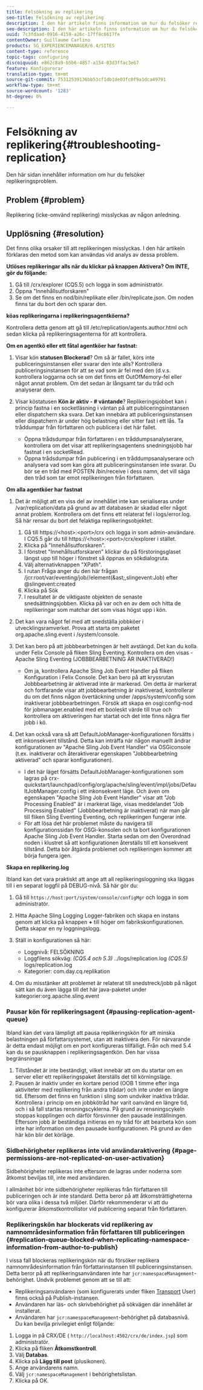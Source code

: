 ```yaml
---
title: Felsökning av replikering
seo-title: Felsökning av replikering
description: I den här artikeln finns information om hur du felsöker replikeringsproblem.
seo-description: I den här artikeln finns information om hur du felsöker replikeringsproblem.
uuid: 7c3fdaad-0916-4159-a26c-17ff8c6617fe
contentOwner: Guillaume Carlino
products: SG_EXPERIENCEMANAGER/6.4/SITES
content-type: reference
topic-tags: configuring
discoiquuid: e862c8a9-b5b6-4857-a154-03d3ffac3e67
feature: Konfigurerar
translation-type: tm+mt
source-git-commit: 75312539136bb53cf1db1de03fc0f9a1dca49791
workflow-type: tm+mt
source-wordcount: '1283'
ht-degree: 0%

---
```



# Felsökning av replikering{#troubleshooting-replication}

Den här sidan innehåller information om hur du felsöker replikeringsproblem.

## Problem {#problem}

Replikering (icke-omvänd replikering) misslyckas av någon anledning.

## Upplösning {#resolution}

Det finns olika orsaker till att replikeringen misslyckas. I den här artikeln förklaras den metod som kan användas vid analys av dessa problem.

**Utlöses replikeringar alls när du klickar på knappen Aktivera? Om INTE, gör du följande:**

1. Gå till /crx/explorer (CQ5.5) och logga in som administratör.
1. Öppna &quot;Innehållsutforskaren&quot;
1. Se om det finns en nod/bin/replikate eller /bin/replicate.json. Om noden finns tar du bort den och sparar den.

**köas replikeringarna i replikeringsagentköerna?**

Kontrollera detta genom att gå till /etc/replication/agents.author.html och sedan klicka på replikeringsagenterna för att kontrollera.

**Om en agentkö eller ett fåtal agentköer har fastnat:**

1. Visar kön **statusen Blockerad**? Om så är fallet, körs inte publiceringsinstansen eller svarar den inte alls? Kontrollera publiceringsinstansen för att se vad som är fel med den (d.v.s. kontrollera loggarna och se om det finns ett OutOfMemory-fel eller något annat problem. Om det sedan är långsamt tar du tråd och analyserar dem.
1. Visar köstatusen **Kön är aktiv - # väntande**? Replikeringsjobbet kan i princip fastna i en socketläsning i väntan på att publiceringsinstansen eller dispatchern ska svara. Det kan innebära att publiceringsinstansen eller dispatchern är under hög belastning eller sitter fast i ett lås. Ta tråddumpar från författaren och publicera i det här fallet.

   * Öppna trådsdumpar från författaren i en tråddumpsanalyserare, kontrollera om det visar att replikeringsagentens snedningsjobb har fastnat i en socketRead.
   * Öppna trådsdumpar från publicering i en tråddumpsanalyserare och analysera vad som kan göra att publiceringsinstansen inte svarar. Du bör se en tråd med POSTEN /bin/receive i dess namn, det vill säga den tråd som tar emot replikeringen från författaren.

**Om alla agentköer har fastnat**

1. Det är möjligt att en viss del av innehållet inte kan serialiseras under /var/replication/data på grund av att databasen är skadad eller något annat problem. Kontrollera om det finns ett relaterat fel i logs/error.log. Så här rensar du bort det felaktiga replikeringsobjektet:

   1. Gå till https://&lt;host>:&lt;port>/crx och logga in som admin-användare. I CQ5.5 går du till https://&lt;host>:&lt;port>/crx/explorer i stället.
   1. Klicka på &quot;Innehållsutforskaren&quot;.
   1. I fönstret &quot;Innehållsutforskaren&quot; klickar du på förstoringsglaset längst upp till höger i fönstret så öppnas en sökdialogruta.
   1. Välj alternativknappen &quot;XPath&quot;.
   1. I rutan Fråga anger du den här frågan /jcr:root/var/eventing/job//element(&amp;ast;,slingevent:Job) efter @slingevent:created
   1. Klicka på Sök
   1. I resultatet är de viktigaste objekten de senaste snedsättningsjobben. Klicka på var och en av dem och hitta de replikeringar som matchar det som visas högst upp i kön.

1. Det kan vara något fel med att snedställa jobbköer i utvecklingsramverket. Prova att starta om paketet org.apache.sling.event i /system/console.
1. Det kan bero på att jobbbearbetningen är helt avstängd. Det kan du kolla under Felix Console på fliken Sling Eventing. Kontrollera om den visas - Apache Sling Eventing (JOBBBEARBETNING ÄR INAKTIVERAD!)

   * Om ja, kontrollera Apache Sling Job Event Handler på fliken Konfiguration i Felix Console. Det kan bero på att kryssrutan Jobbbearbetning är aktiverad inte är markerad. Om detta är markerat och fortfarande visar att jobbbearbetning är inaktiverad, kontrollerar du om det finns någon övertäckning under /apps/system/config som inaktiverar jobbbearbetningen. Försök att skapa en osgi:config-nod för jobmanager.enabled med ett booleskt värde till true och kontrollera om aktiveringen har startat och det inte finns några fler jobb i kö.

1. Det kan också vara så att DefaultJobManager-konfigurationen försätts i ett inkonsekvent tillstånd. Detta kan inträffa när någon manuellt ändrar konfigurationen av &quot;Apache Sling Job Event Handler&quot; via OSGiconsole (t.ex. inaktiverar och återaktiverar egenskapen &quot;Jobbbearbetning aktiverad&quot; och sparar konfigurationen).

   * I det här läget försätts DefaultJobManager-konfigurationen som lagras på crx-quickstart/launchpad/config/org/apache/sling/event/impl/jobs/DefaultJobManager.config i ett inkonsekvent läge. Och även om egenskapen &quot;Apache Sling Job Event Handler&quot; visar att &quot;Job Processing Enabled&quot; är i markerat läge, visas meddelandet &quot;Job Processing Enabled&quot; (Jobbbearbetning är inaktiverat) när man går till fliken Sling Eventing Eventing, och replikeringen fungerar inte.
   * För att lösa det här problemet måste du navigera till konfigurationssidan för OSGi-konsolen och ta bort konfigurationen Apache Sling Job Event Handler. Starta sedan om den Överordnad noden i klustret så att konfigurationen återställs till ett konsekvent tillstånd. Detta bör åtgärda problemet och replikeringen kommer att börja fungera igen.

**Skapa en replikering.log**

Ibland kan det vara praktiskt att ange att all replikeringsloggning ska läggas till i en separat loggfil på DEBUG-nivå. Så här gör du:

1. Gå till `https://host:port/system/console/configMgr` och logga in som administratör.
1. Hitta Apache Sling Logging Logger-fabriken och skapa en instans genom att klicka på knappen **+** till höger om fabrikskonfigurationen. Detta skapar en ny loggningslogg.
1. Ställ in konfigurationen så här:

   * Loggnivå: FELSÖKNING
   * Loggfilens sökväg: *(CQ5.4 och 5.3)* ../logs/replication.log *(CQ5.5)* logs/replication.log
   * Kategorier: com.day.cq.replikation

1. Om du misstänker att problemet är relaterat till snedstreck/jobb på något sätt kan du även lägga till det här java-paketet under kategorier:org.apache.sling.event

### Pausar kön för replikeringsagent {#pausing-replication-agent-queue}

Ibland kan det vara lämpligt att pausa replikeringskön för att minska belastningen på författarsystemet, utan att inaktivera den. För närvarande är detta endast möjligt om en port konfigureras tillfälligt. Från och med 5.4 kan du se pausknappen i replikeringsagentkön. Den har vissa begränsningar

1. Tillståndet är inte beständigt, vilket innebär att om du startar om en server eller ett replikeringspaket återställs det till körningsläge.
1. Pausen är inaktiv under en kortare period (OOB 1 timme efter inga aktiviteter med replikering från andra trådar) och inte under en längre tid. Eftersom det finns en funktion i sling som undviker inaktiva trådar. Kontrollera i princip om en jobbkötråd har varit oanvänd en längre tid, och i så fall startas rensningscyklerna. På grund av rensningscykeln stoppas kopplingen och därför försvinner den pausade inställningen. Eftersom jobb är beständiga initieras en ny tråd för att bearbeta kön som inte har information om den pausade konfigurationen. På grund av den här kön blir det körläge.

### Sidbehörigheter replikeras inte vid användaraktivering {#page-permissions-are-not-replicated-on-user-activation}

Sidbehörigheter replikeras inte eftersom de lagras under noderna som åtkomst beviljas till, inte med användaren.

I allmänhet bör inte sidbehörigheter replikeras från författaren till publiceringen och är inte standard. Detta beror på att åtkomsträttigheterna bör vara olika i dessa två miljöer. Därför rekommenderar vi att du konfigurerar åtkomstkontrollistor vid publicering separat från författaren.

### Replikeringskön har blockerats vid replikering av namnområdesinformation från författaren till publiceringen {#replication-queue-blocked-when-replicating-namespace-information-from-author-to-publish}

I vissa fall blockeras replikeringskön när du försöker replikera namnområdesinformation från författarinstansen till publiceringsinstansen. Detta beror på att replikeringsanvändaren inte har `jcr:namespaceManagement`-behörighet. Undvik problemet genom att se till att:

* Replikeringsanvändaren (som konfigurerats under fliken [Transport](/help/sites-deploying/replication.md#replication-agents-configuration-parameters) User) finns också på Publish-instansen.
* Användaren har läs- och skrivbehörighet på sökvägen där innehållet är installerat.
* Användaren har `jcr:namespaceManagement`-behörighet på databasnivå. Du kan bevilja privilegiet enligt följande:

1. Logga in på CRX/DE ( `http://localhost:4502/crx/de/index.jsp`) som administratör.
1. Klicka på fliken **Åtkomstkontroll**.
1. Välj **Databas**.
1. Klicka på **Lägg till post** (plusikonen).
1. Ange användarens namn.
1. Välj `jcr:namespaceManagement` i behörighetslistan.
1. Klicka på OK.

